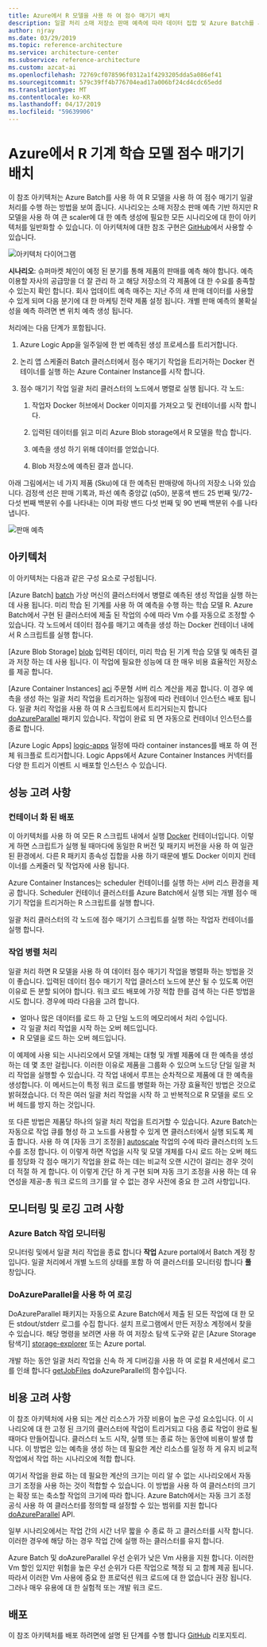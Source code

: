 ```yaml
---
title: Azure에서 R 모델을 사용 하 여 점수 매기기 배치
description: 일괄 처리 소매 저장소 판매 예측에 따라 데이터 집합 및 Azure Batch를 사용 하 여 R 모델을 사용 하 여 점수 매기기를 수행 합니다.
author: njray
ms.date: 03/29/2019
ms.topic: reference-architecture
ms.service: architecture-center
ms.subservice: reference-architecture
ms.custom: azcat-ai
ms.openlocfilehash: 72769cf078596f0312a1f4293205dda5a086ef41
ms.sourcegitcommit: 579c39ff4b776704ead17a006bf24cd4cdc65edd
ms.translationtype: MT
ms.contentlocale: ko-KR
ms.lasthandoff: 04/17/2019
ms.locfileid: "59639906"
---
```

# <a name="batch-scoring-of-r-machine-learning-models-on-azure"></a>Azure에서 R 기계 학습 모델 점수 매기기 배치

이 참조 아키텍처는 Azure Batch를 사용 하 여 R 모델을 사용 하 여 점수 매기기 일괄 처리를 수행 하는 방법을 보여 줍니다. 시나리오는 소매 저장소 판매 예측 기반 하지만 R 모델을 사용 하 여 큰 scaler에 대 한 예측 생성에 필요한 모든 시나리오에 대 한이 아키텍처를 일반화할 수 있습니다. 이 아키텍처에 대한 참조 구현은 [GitHub][github]에서 사용할 수 있습니다.

![아키텍처 다이어그램][0]

**시나리오**: 슈퍼마켓 체인이 예정 된 분기를 통해 제품의 판매를 예측 해야 합니다. 예측 이용할 자사의 공급망을 더 잘 관리 하 고 해당 저장소의 각 제품에 대 한 수요를 충족할 수 있는지 확인 합니다. 회사 업데이트 예측 매주는 지난 주의 새 판매 데이터를 사용할 수 있게 되며 다음 분기에 대 한 마케팅 전략 제품 설정 됩니다. 개별 판매 예측의 불확실성을 예측 하려면 변 위치 예측 생성 됩니다.

처리에는 다음 단계가 포함됩니다.

1. Azure Logic App을 일주일에 한 번 예측된 생성 프로세스를 트리거합니다.

1. 논리 앱 스케줄러 Batch 클러스터에서 점수 매기기 작업을 트리거하는 Docker 컨테이너를 실행 하는 Azure Container Instance를 시작 합니다.

1. 점수 매기기 작업 일괄 처리 클러스터의 노드에서 병렬로 실행 됩니다. 각 노드:

    1. 작업자 Docker 허브에서 Docker 이미지를 가져오고 및 컨테이너를 시작 합니다.

    1. 입력된 데이터를 읽고 미리 Azure Blob storage에서 R 모델을 학습 합니다.

    1. 예측을 생성 하기 위해 데이터를 얻었습니다.

    1. Blob 저장소에 예측된 결과 씁니다.

아래 그림에서는 네 가지 제품 (Sku)에 대 한 예측된 판매량에 하나의 저장소 나와 있습니다. 검정색 선은 판매 기록과, 파선 예측 중앙값 (q50), 분홍색 밴드 25 번째 및/72-다섯 번째 백분위 수를 나타내는 이며 파랑 밴드 다섯 번째 및 90 번째 백분위 수를 나타냅니다.

![판매 예측][1]

## <a name="architecture"></a>아키텍처

이 아키텍처는 다음과 같은 구성 요소로 구성됩니다.

[Azure Batch] [ batch] 가상 머신의 클러스터에서 병렬로 예측된 생성 작업을 실행 하는 데 사용 됩니다. 미리 학습 된 기계를 사용 하 여 예측을 수행 하는 학습 모델 R. Azure Batch에서 구현 된 클러스터에 제출 된 작업의 수에 따라 Vm 수를 자동으로 조정할 수 있습니다. 각 노드에서 데이터 점수를 매기고 예측을 생성 하는 Docker 컨테이너 내에서 R 스크립트를 실행 합니다.

[Azure Blob Storage] [ blob] 입력된 데이터, 미리 학습 된 기계 학습 모델 및 예측된 결과 저장 하는 데 사용 됩니다. 이 작업에 필요한 성능에 대 한 매우 비용 효율적인 저장소를 제공 합니다.

[Azure Container Instances] [ aci] 주문형 서버 리스 계산을 제공 합니다. 이 경우 예측을 생성 하는 일괄 처리 작업을 트리거하는 일정에 따라 컨테이너 인스턴스 배포 됩니다. 일괄 처리 작업을 사용 하 여 R 스크립트에서 트리거되는지 합니다 [doAzureParallel][doAzureParallel] 패키지 있습니다. 작업이 완료 되 면 자동으로 컨테이너 인스턴스를 종료 합니다.

[Azure Logic Apps] [ logic-apps] 일정에 따라 container instances를 배포 하 여 전체 워크플로 트리거합니다. Logic Apps에서 Azure Container Instances 커넥터를 다양 한 트리거 이벤트 시 배포할 인스턴스 수 있습니다.

## <a name="performance-considerations"></a>성능 고려 사항

### <a name="containerized-deployment"></a>컨테이너 화 된 배포

이 아키텍처를 사용 하 여 모든 R 스크립트 내에서 실행 [Docker](https://www.docker.com/) 컨테이너입니다. 이렇게 하면 스크립트가 실행 될 때마다에 동일한 R 버전 및 패키지 버전을 사용 하 여 일관 된 환경에서. 다른 R 패키지 종속성 집합을 사용 하기 때문에 별도 Docker 이미지 컨테이너를 스케줄러 및 작업자에 사용 됩니다.

Azure Container Instances는 scheduler 컨테이너를 실행 하는 서버 리스 환경을 제공 합니다. Scheduler 컨테이너 클러스터를 Azure Batch에서 실행 되는 개별 점수 매기기 작업을 트리거하는 R 스크립트를 실행 합니다.

일괄 처리 클러스터의 각 노드에 점수 매기기 스크립트를 실행 하는 작업자 컨테이너를 실행 합니다.

### <a name="parallelizing-the-workload"></a>작업 병렬 처리

일괄 처리 하면 R 모델을 사용 하 여 데이터 점수 매기기 작업을 병렬화 하는 방법을 것이 좋습니다. 입력된 데이터 점수 매기기 작업 클러스터 노드에 분산 될 수 있도록 어떤 이유로 든 분할 되어야 합니다. 워크 로드 배포에 가장 적합 한를 검색 하는 다른 방법을 시도 합니다. 경우에 따라 다음을 고려 합니다.

- 얼마나 많은 데이터를 로드 하 고 단일 노드의 메모리에서 처리 수입니다.
- 각 일괄 처리 작업을 시작 하는 오버 헤드입니다.
- R 모델을 로드 하는 오버 헤드입니다.

이 예제에 사용 되는 시나리오에서 모델 개체는 대형 및 개별 제품에 대 한 예측을 생성 하는 데 몇 초만 걸립니다. 이러한 이유로 제품을 그룹화 수 있으며 노드당 단일 일괄 처리 작업을 실행할 수 있습니다. 각 작업 내에서 루프는 순차적으로 제품에 대 한 예측을 생성합니다. 이 메서드는이 특정 워크 로드를 병렬화 하는 가장 효율적인 방법은 것으로 밝혀졌습니다. 더 작은 여러 일괄 처리 작업을 시작 하 고 반복적으로 R 모델을 로드 오버 헤드를 방지 하는 것입니다.

또 다른 방법은 제품당 하나의 일괄 처리 작업을 트리거할 수 있습니다. Azure Batch는 자동으로 작업 큐를 형성 하 고 노드를 사용할 수 있게 면 클러스터에서 실행 되도록 제출 합니다. 사용 하 여 [자동 크기 조정을] [ autoscale] 작업의 수에 따라 클러스터의 노드 수를 조정 합니다. 이 이렇게 하면 작업을 시작 및 모델 개체를 다시 로드 하는 오버 헤드를 정당화 각 점수 매기기 작업을 완료 하는 데는 비교적 오랜 시간이 걸리는 경우 것이 더 적절 하 게 합니다. 이 이렇게 간단 하 게 구현 되며 자동 크기 조정을 사용 하는 데 유연성을 제공-총 워크 로드의 크기를 알 수 없는 경우 사전에 중요 한 고려 사항입니다.

## <a name="monitoring-and-logging-considerations"></a>모니터링 및 로깅 고려 사항

### <a name="monitoring-azure-batch-jobs"></a>Azure Batch 작업 모니터링

모니터링 및에서 일괄 처리 작업을 종료 합니다 **작업** Azure portal에서 Batch 계정 창입니다. 일괄 처리에서 개별 노드의 상태를 포함 하 여 클러스터를 모니터링 합니다 **풀** 창입니다.

### <a name="logging-with-doazureparallel"></a>DoAzureParallel을 사용 하 여 로깅

DoAzureParallel 패키지는 자동으로 Azure Batch에서 제출 된 모든 작업에 대 한 모든 stdout/stderr 로그를 수집 합니다. 설치 프로그램에서 만든 저장소 계정에서 찾을 수 있습니다. 해당 명령을 보려면 사용 하 여 저장소 탐색 도구와 같은 [Azure Storage 탐색기] [ storage-explorer] 또는 Azure portal.

개발 하는 동안 일괄 처리 작업을 신속 하 게 디버깅을 사용 하 여 로컬 R 세션에서 로그를 인쇄 합니다 [getJobFiles][getJobFiles] doAzureParallel의 함수입니다.

## <a name="cost-considerations"></a>비용 고려 사항

이 참조 아키텍처에 사용 되는 계산 리소스가 가장 비용이 높은 구성 요소입니다. 이 시나리오에 대 한 고정 된 크기의 클러스터에 작업이 트리거되고 다음 종료 작업이 완료 될 때마다 만들어집니다. 클러스터 노드 시작, 실행 또는 종료 하는 동안에 비용이 발생 합니다. 이 방법은 있는 예측을 생성 하는 데 필요한 계산 리소스를 일정 하 게 유지 비교적 작업에서 작업 하는 시나리오에 적합 합니다.

여기서 작업을 완료 하는 데 필요한 계산의 크기는 미리 알 수 없는 시나리오에서 자동 크기 조정을 사용 하는 것이 적합할 수 있습니다. 이 방법을 사용 하 여 클러스터의 크기는 확장 또는 축소할 작업의 크기에 따라 합니다. Azure Batch에서는 자동 크기 조정 공식 사용 하 여 클러스터를 정의할 때 설정할 수 있는 범위를 지원 합니다 [doAzureParallel][doAzureParallel] API.

일부 시나리오에서는 작업 간의 시간 너무 짧을 수 종료 하 고 클러스터를 시작 합니다. 이러한 경우에 해당 하는 경우 작업 간에 실행 하는 클러스터를 유지 합니다.

Azure Batch 및 doAzureParallel 우선 순위가 낮은 Vm 사용을 지원 합니다. 이러한 Vm 할인 있지만 위험을 높은 우선 순위가 다른 작업으로 책정 되 고 함께 제공 됩니다. 따라서 이러한 Vm 사용에 중요 한 프로덕션 워크 로드에 대 한 없습니다 권장 됩니다. 그러나 매우 유용에 대 한 실험적 또는 개발 워크 로드.

## <a name="deployment"></a>배포

이 참조 아키텍처를 배포 하려면에 설명 된 단계를 수행 합니다 [GitHub][github] 리포지토리.

[0]: ./_images/batch-scoring-r-models.png
[1]: ./_images/sales-forecasts.png
[aci]: /azure/container-instances/container-instances-overview
[autoscale]: /azure/batch/batch-automatic-scaling
[batch]: /azure/batch/batch-technical-overview
[blob]: /azure/storage/blobs/storage-blobs-introduction
[doAzureParallel]: https://github.com/Azure/doAzureParallel/blob/master/docs/32-autoscale.md
[getJobFiles]: /azure/machine-learning/service/how-to-train-ml-models
[github]: https://github.com/Azure/RBatchScoring
[logic-apps]: /azure/logic-apps/logic-apps-overview
[storage-explorer]: /azure/vs-azure-tools-storage-manage-with-storage-explorer?tabs=windows